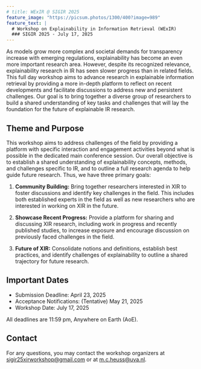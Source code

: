 ```yaml
---
# title: WExIR @ SIGIR 2025
feature_image: "https://picsum.photos/1300/400?image=989"
feature_text: |
  # Workshop on Explainability in Information Retrieval (WExIR)
  ### SIGIR 2025 - July 17, 2025
---
```


As models grow more complex and societal demands for transparency increase with emerging regulations, explainability has become an even more important research area. However, despite its recognized relevance, explainability research in IR has seen slower progress than in related fields. This full day workshop aims to advance research in explainable information retrieval by providing a more in-depth platform to reflect on recent developments and facilitate discussions to address new and persistent challenges. Our goal is to bring together a diverse group of researchers to build a shared understanding of key tasks and challenges that will lay the foundation for the future of explainable IR research.

## Theme and Purpose

This workshop aims to address challenges of the field by providing a platform with specific interaction and engagement activities beyond what is possible in the dedicated main conference session. Our overall objective is to establish a shared understanding of explainability concepts, methods, and challenges specific to IR, and to outline a full research agenda to help guide future research. Thus, we have three primary goals:

1. **Community Building:** Bring together researchers interested in XIR to foster discussions and identify key challenges in the field. This includes both established experts in the field as well as new researchers who are interested in working on XIR in the future.

2. **Showcase Recent Progress:** Provide a platform for sharing and discussing XIR research, including work in progress and recently published studies, to increase exposure and encourage discussion on previously faced challenges in the field.

3. **Future of XIR:** Consolidate notions and definitions, establish best practices, and identify challenges of explainability to outline a shared trajectory for future research.


## Important Dates 
- Submission Deadline: April 23, 2025
- Acceptance Notifications: (Tentative) May 21, 2025
- Workshop Date: July 17, 2025

All deadlines are 11:59 pm, Anywhere on Earth (AoE).

## Contact
For any questions, you may contact the workshop organizers at [sigir25xirworkshop@gmail.com](mailto:sigir25xirworkshop@gmail.com) or at [m.c.heuss@uva.nl](mailto:m.c.heuss@uva.nl).